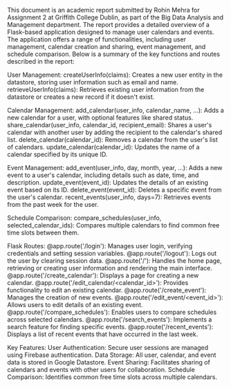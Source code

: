 This document is an academic report submitted by Rohin Mehra for Assignment 2 at Griffith College Dublin, as part of the Big Data Analysis and Management department. 
The report provides a detailed overview of a Flask-based application designed to manage user calendars and events. 
The application offers a range of functionalities, including user management, calendar creation and sharing, event management, and schedule comparison. 
Below is a summary of the key functions and routes described in the report:

User Management:
createUserInfo(claims): Creates a new user entity in the datastore, storing user information such as email and name.
retrieveUserInfo(claims): Retrieves existing user information from the datastore or creates a new record if it doesn't exist.

Calendar Management:
add_calendar(user_info, calendar_name, ...): Adds a new calendar for a user, with optional features like shared status.
share_calendar(user_info, calendar_id, recipient_email): Shares a user's calendar with another user by adding the recipient to the calendar's shared list.
delete_calendar(calendar_id): Removes a calendar from the user's list of calendars.
update_calendar(calendar_id): Updates the name of a calendar specified by its unique ID.

Event Management:
add_event(user_info, day, month, year, ...): Adds a new event to a user's calendar, including details such as date, time, and description.
update_event(event_id): Updates the details of an existing event based on its ID.
delete_event(event_id): Deletes a specific event from the user's calendar.
recent_events(user_info, days=7): Retrieves events from the past week for the user.

Schedule Comparison:
compare_schedules(user_info, selected_calendar_ids): Compares multiple calendars to find common free time slots between them.

Flask Routes:
@app.route('/login'): Manages user login, verifying credentials and setting session variables.
@app.route('/logout'): Logs out the user by clearing session data.
@app.route('/'): Handles the home page, retrieving or creating user information and rendering the main interface.
@app.route('/create_calendar'): Displays a page for creating a new calendar.
@app.route('/edit_calendar/<calendar_id>'): Provides functionality to edit an existing calendar.
@app.route('/create_event'): Manages the creation of new events.
@app.route('/edit_event/<event_id>'): Allows users to edit details of an existing event.
@app.route('/compare_schedules'): Enables users to compare schedules across selected calendars.
@app.route('/search_events'): Implements a search feature for finding specific events.
@app.route('/recent_events'): Displays a list of recent events that have occurred in the last week.

Key Features:
User Authentication: Secure user sessions are managed using Firebase authentication.
Data Storage: All user, calendar, and event data is stored in Google Datastore.
Event Sharing: Facilitates sharing of calendars and events with other users for collaboration.
Schedule Comparison: Identifies common free time slots across multiple calendars.
